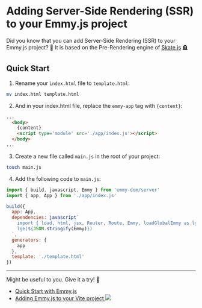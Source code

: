 # Adding Server-Side Rendering (SSR) to your Emmy.js project

Did you know that you can add Server-Side Rendering (SSR) to your Emmy.js project? 🤯
It is based on the Pre-Rendering engine of [Skate.js](https://github.com/skatejs/skatejs/tree/master/packages/ssr) 🪦

## Quick Start

1. Rename your `index.html` file to `template.html`:

```bash
mv index.html template.html
```

2. And in your index.html file, replace the `emmy-app` tag with `{content}`:

```html
...
  <body>
    {content}
    <script type='module' src='./app/index.js'></script>
  </body>
...
```

3. Create a new file called `main.js` in the root of your project:

```bash
touch main.js
```

4. Add the following code to `main.js`:

```js
import { build, javascript, Emmy } from 'emmy-dom/server'
import { app, App } from './app/index.js'

build({
  app: App,
  dependencies: javascript`
    import { load, html, jsx, Router, Route, Emmy, loadGlobalEmmy as lge } from 'emmy-dom'
    lge(${JSON.stringify(Emmy)})
  `,
  generators: {
    app
  },
  template: './template.html'
})
```



<hr>
Might be useful to you. Give it a try! 🚀

- [Quick Start with Emmy.js](/documentation)
- [Adding Emmy.js to your Vite project <img class="inline h-[1.5rem]" src="https://cdn.jsdelivr.net/gh/devicons/devicon@latest/icons/vitejs/vitejs-original.svg" />](/documentation/vite)
